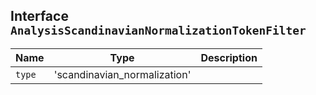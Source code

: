 ## Interface `AnalysisScandinavianNormalizationTokenFilter`

| Name | Type | Description |
| - | - | - |
| `type` | 'scandinavian_normalization' | &nbsp; |

